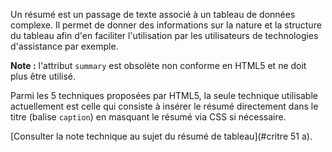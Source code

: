 Un résumé est un passage de texte associé à un tableau de données complexe. Il permet de donner des informations sur la nature et la structure du tableau afin d'en faciliter l'utilisation par les utilisateurs de technologies d'assistance par exemple.

**Note :** l'attribut `summary` est obsolète non conforme en HTML5 et ne doit plus être utilisé.

Parmi les 5 techniques proposées par HTML5, la seule technique utilisable actuellement est celle qui consiste à insérer le résumé directement dans le titre (balise `caption`) en masquant le résumé via CSS si nécessaire.

[Consulter la note technique au sujet du résumé de tableau](#critre 51 a).
